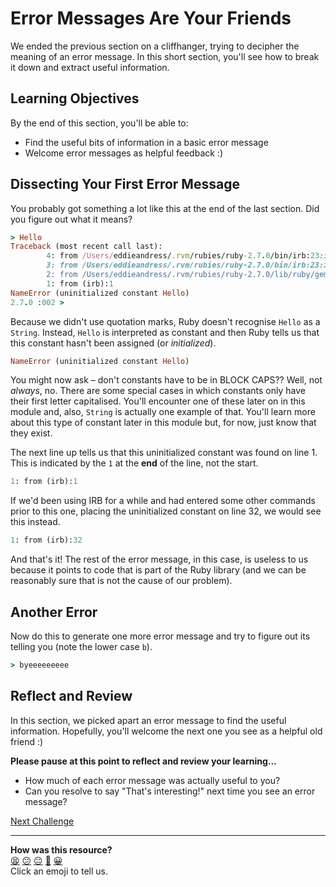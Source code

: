 # Error Messages Are Your Friends

We ended the previous section on a cliffhanger, trying to decipher the meaning of an error message. In this short section, you'll see how to break it down and extract useful information.

## Learning Objectives

By the end of this section, you'll be able to:

- Find the useful bits of information in a basic error message
- Welcome error messages as helpful feedback :)

## Dissecting Your First Error Message

You probably got something a lot like this at the end of the last section. Did you figure out what it means?

```ruby
> Hello
Traceback (most recent call last):
        4: from /Users/eddieandress/.rvm/rubies/ruby-2.7.0/bin/irb:23:in `<main>'
        3: from /Users/eddieandress/.rvm/rubies/ruby-2.7.0/bin/irb:23:in `load'
        2: from /Users/eddieandress/.rvm/rubies/ruby-2.7.0/lib/ruby/gems/2.7.0/gems/irb-1.2.1/exe/irb:11:in `<top (required)>'
        1: from (irb):1
NameError (uninitialized constant Hello)
2.7.0 :002 >
```

Because we didn't use quotation marks, Ruby doesn't recognise `Hello` as a `String`. Instead, `Hello` is interpreted as constant and then Ruby tells us that this constant hasn't been assigned (or _initialized_).

```ruby
NameError (uninitialized constant Hello)
```

You might now ask – don't constants have to be in BLOCK CAPS?? Well, not _always_, no.  There are some special cases in which constants only have their first letter capitalised. You'll encounter one of these later on in this module and, also, `String` is actually one example of that. You'll learn more about this type of constant later in this module but, for now, just know that they exist.

The next line up tells us that this uninitialized constant was found on line 1. This is indicated by the `1` at the **end** of the line, not the start.

```ruby
1: from (irb):1
```

If we'd been using IRB for a while and had entered some other commands prior to this one, placing the uninitialized constant on line 32, we would see this instead.

```ruby
1: from (irb):32
```

And that's it! The rest of the error message, in this case, is useless to us because it points to code that is part of the Ruby library (and we can be reasonably sure that is not the cause of our problem).

## Another Error

Now do this to generate one more error message and try to figure out its telling you (note the lower case `b`).

```ruby
> byeeeeeeeee
```

## Reflect and Review

In this section, we picked apart an error message to find the useful information. Hopefully, you'll welcome the next one you see as a helpful old friend :)

**Please pause at this point to reflect and review your learning...**

- How much of each error message was actually useful to you?
- Can you resolve to say "That's interesting!" next time you see an error message?


[Next Challenge](03_beyond_concatenation.md)

<!-- BEGIN GENERATED SECTION DO NOT EDIT -->

---

**How was this resource?**  
[😫](https://airtable.com/shrUJ3t7KLMqVRFKR?prefill_Repository=makersacademy/ruby_foundations&prefill_File=chapter1/02_error_messages.md&prefill_Sentiment=😫) [😕](https://airtable.com/shrUJ3t7KLMqVRFKR?prefill_Repository=makersacademy/ruby_foundations&prefill_File=chapter1/02_error_messages.md&prefill_Sentiment=😕) [😐](https://airtable.com/shrUJ3t7KLMqVRFKR?prefill_Repository=makersacademy/ruby_foundations&prefill_File=chapter1/02_error_messages.md&prefill_Sentiment=😐) [🙂](https://airtable.com/shrUJ3t7KLMqVRFKR?prefill_Repository=makersacademy/ruby_foundations&prefill_File=chapter1/02_error_messages.md&prefill_Sentiment=🙂) [😀](https://airtable.com/shrUJ3t7KLMqVRFKR?prefill_Repository=makersacademy/ruby_foundations&prefill_File=chapter1/02_error_messages.md&prefill_Sentiment=😀)  
Click an emoji to tell us.

<!-- END GENERATED SECTION DO NOT EDIT -->
